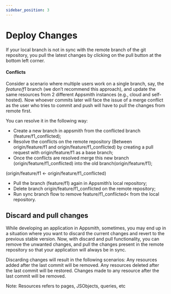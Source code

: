 ```yaml
---
sidebar_position: 3
---
```

# Deploy Changes

If your local branch is not in sync with the remote branch of the git repository, you pull the latest changes by clicking on the pull button at the bottom left corner.

#### **Conflicts**

Consider a scenario where multiple users work on a single branch, say, the _feature/f1_ branch (we don’t recommend this approach), and update the same resources from 2 different Appsmith instances (e.g., cloud and self-hosted). Now whoever commits later will face the issue of a merge conflict as the user who tries to commit and push will have to pull the changes from remote first.

You can resolve it in the following way:

* Create a new branch in appsmith from the conflicted branch (feature/f1\_conflicted);
* Resolve the conflicts on the remote repository (Between origin/feature/f1 and origin/feature/f1\_conflicted) by creating a pull request with origin/feature/f1 as a base branch;
* Once the conflicts are resolved merge this new branch (origin/feature/f1\_conflicted) into the old branch(origin/feature/f1);

(origin/feature/f1 <- origin/feature/f1\_conflicted)

* Pull the branch (feature/f1) again in Appsmith’s local repository;
* Delete branch origin/feature/f1\_conflicted on the remote repository;
* Run sync branch flow to remove feature/f1\_conflicted< from the local repository.

## Discard and pull changes

While developing an application in Appsmith, sometimes, you may end up in a situation where you want to discard the current changes and revert to the previous stable version. Now, with discard and pull functionality, you can remove the unwanted changes, and pull the changes present in the remote repository so that your application will always be in sync.

Discarding changes will result in the following scenarios: Any resources added after the last commit will be removed. Any resources deleted after the last commit will be restored. Changes made to any resource after the last commit will be removed.

Note: Resources refers to pages, JSObjects, queries, etc
